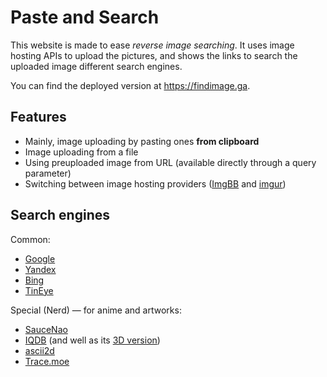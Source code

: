# Paste and Search

This website is made to ease _reverse image searching_. It uses image hosting APIs to upload the pictures, and shows the links to search the uploaded image different search engines.

You can find the deployed version at <https://findimage.ga>.

## Features

- Mainly, image uploading by pasting ones **from clipboard**
- Image uploading from a file
- Using preuploaded image from URL (available directly through a query parameter)
- Switching between image hosting providers ([ImgBB](https://imgbb.com) and [imgur](https://imgur.com/))

## Search engines

Common:

- [Google](https://www.google.com/imghp)
- [Yandex](https://yandex.ru/images)
- [Bing](https://www.bing.com/images/)
- [TinEye](https://tineye.com/)

Special (Nerd) — for anime and artworks:

- [SauceNao](https://saucenao.com/)
- [IQDB](https://iqdb.org/) (and well as its [3D version](https://3d.iqdb.org/))
- [ascii2d](https://ascii2d.net/)
- [Trace.moe](https://trace.moe/)
